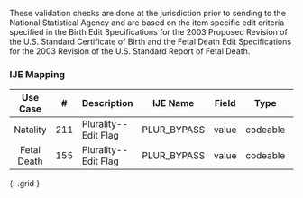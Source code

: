 These validation checks are done at the jurisdiction prior to sending to the National Statistical Agency and are based on the item specific edit criteria specified in the Birth Edit Specifications for the 2003 Proposed Revision of the U.S. Standard Certificate of Birth and the Fetal Death Edit Specifications for the 2003 Revision of the U.S. Standard Report of Fetal Death.
### IJE Mapping

| **Use Case** |  **#**   |  **Description**  | **IJE Name**  |  **Field**  |  **Type**  | **Value Set**  |
| :---------: | --------------- | ------------ | ------------- | ---------- | ---------- | -------------- |
| Natality | 211 | Plurality--Edit Flag | PLUR_BYPASS | value |codeable |[PHVS_PluralityEditFlags_NCHS], <br />See [Handling of edit flags] |
| Fetal Death | 155 | Plurality--Edit Flag | PLUR_BYPASS | value |codeable |[PHVS_PluralityEditFlags_NCHS], <br />See [Handling of edit flags] |
{: .grid }

